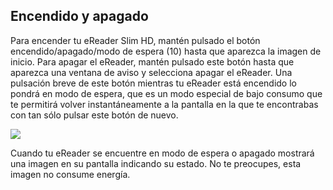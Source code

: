 ## Encendido y apagado

Para encender tu eReader Slim HD, mantén pulsado el botón encendido/apagado/modo de espera (10) hasta que aparezca la imagen de inicio. Para apagar el eReader, mantén pulsado este botón hasta que aparezca una ventana de aviso y selecciona apagar el eReader. Una pulsación breve de este botón mientras tu eReader está encendido lo pondrá en modo de espera, que es un modo especial de bajo consumo que te permitirá volver instantáneamente a la pantalla en la que te encontrabas con tan sólo pulsar este botón de nuevo.

![](http://static.energysistem.com/images/manuals/39225/569374303b9ac.jpg)

Cuando tu eReader se encuentre en modo de espera o apagado mostrará una imagen en su pantalla indicando su estado. No te preocupes, esta imagen no consume energía.


